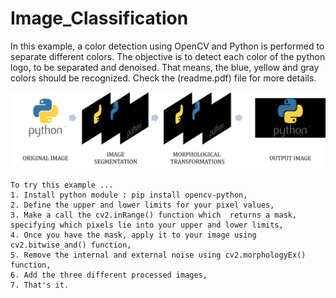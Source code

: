 # Image_Classification
In this example, a color detection using OpenCV and Python is performed to separate different colors.
The objective is to detect each color of the python logo, to be separated and denoised. That means, the blue, yellow and gray colors should be recognized. Check the (readme.pdf) file for more details.

<p align="center">
  <img src="https://github.com/SaysWis/Image_Classification/blob/main/Image_classification.jpg">
</p>

```
To try this example ...
1. Install python module : pip install opencv-python,
2. Define the upper and lower limits for your pixel values,
3. Make a call the cv2.inRange() function which  returns a mask, specifying which pixels lie into your upper and lower limits,
4. Once you have the mask, apply it to your image using cv2.bitwise_and() function,
5. Remove the internal and external noise using cv2.morphologyEx() function,
6. Add the three different processed images,
7. That's it.
```
